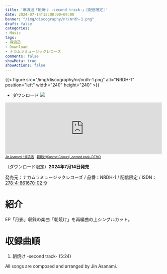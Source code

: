 ```yaml
---
title: '麻浪迅「朝焼け -second track-」[配信限定]'
date: 2024-07-14T12:00:00+09:00
banner: "/img/discography/nr/nrdh-1.png"
draft: false
categories:
- Music
tags:
- 麻浪迅
- Download
- ナカムラミュージックレコーズ
comments: false
showMeta: true
showActions: false
---
```

{{< figure src="/img/discography/nr/nrdh-1.png" alt="NRDH-1" position="left" width="240" height="240" >}}

- ダウンロード
<a href="https://jinasanami.bandcamp.com/album/sunrise-colours-second-track" target="_blank"><img src="/img/banner/bandcamp_banner.png"></a>

<iframe width="100%" height="166" scrolling="no" frameborder="no" allow="autoplay" src="https://w.soundcloud.com/player/?url=https%3A//api.soundcloud.com/tracks/1871221356&color=%23ff5500&auto_play=false&hide_related=false&show_comments=true&show_user=true&show_reposts=false&show_teaser=true"></iframe><div style="font-size: 10px; color: #cccccc;line-break: anywhere;word-break: normal;overflow: hidden;white-space: nowrap;text-overflow: ellipsis; font-family: Interstate,Lucida Grande,Lucida Sans Unicode,Lucida Sans,Garuda,Verdana,Tahoma,sans-serif;font-weight: 100;"><a href="https://soundcloud.com/hayatehay" title="Jin Asanami / 麻浪迅" target="_blank">Jin Asanami / 麻浪迅</a> · <a href="https://soundcloud.com/hayatehay/sunrise-colours-second-track-demo" title="朝焼け(Sunrise Colours) -second track- DEMO" target="_blank">朝焼け(Sunrise Colours) -second track- DEMO</a></div>

（ダウンロード限定）**2024年7月14日発売**

発売元：ナカムラミュージックレコーズ / 品番：NRDH-1 / 配信限定 / ISDN：[278-4-861670-02-9](https://isdn.jp/2784861670029)

# 紹介
EP「月影」収録の楽曲「朝焼け」を再編曲の上シングルカット。

# 収録曲順
1. 朝焼け -second track- (5:24)

All songs are composed and arranged by Jin Asanami.
